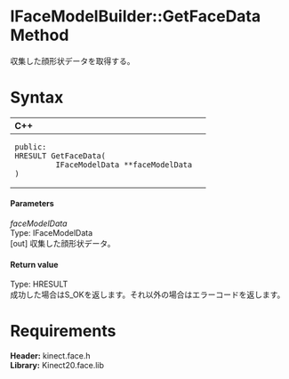IFaceModelBuilder::GetFaceData Method  
=====================================  

収集した顔形状データを取得する。 <span id="syntaxSection"></span>

Syntax  
======  

<table>
<colgroup>
<col width="100%" />
</colgroup>
<thead>
<tr class="header">
<th align="left">C++</th>
</tr>
</thead>
<tbody>
<tr class="odd">
<td align="left"><pre><code>public:  
HRESULT GetFaceData(  
         IFaceModelData **faceModelData  
)</code></pre></td>
</tr>
</tbody>
</table>

<span id="ID4EG"></span>
#### Parameters  

*faceModelData*    
Type: IFaceModelData  
[out] 収集した顔形状データ。  

<span id="ID4EP"></span>
#### Return value  

Type: HRESULT  
成功した場合はS\_OKを返します。それ以外の場合はエラーコードを返します。  

<span id="requirements"></span>

Requirements  
============  

**Header:** kinect.face.h  
**Library:** Kinect20.face.lib  



<!--Please do not edit the data in the comment block below.-->
<!--
TOCTitle : GetFaceData Method
RLTitle : IFaceModelBuilder::GetFaceData Method
KeywordK : GetFaceData method
KeywordK : IFaceModelBuilder::GetFaceData method
KeywordF : IFaceModelBuilder::GetFaceData
KeywordF : GetFaceData
KeywordF : Microsoft.Kinect.face.IFaceModelBuilder.GetFaceData(IFaceModelData@)
KeywordA : M:Microsoft.Kinect.face.IFaceModelBuilder.GetFaceData(IFaceModelData@)
AssetID : M:Microsoft.Kinect.face.IFaceModelBuilder.GetFaceData(IFaceModelData@)
Locale : en-us
CommunityContent : 1
APIType : Managed
APILocation : 
APIName : Microsoft.Kinect.face.IFaceModelBuilder::GetFaceData
TargetOS : Windows
TopicType : kbSyntax
DevLang : C++
DocSet : K4Wv2
ProjType : K4Wv2Proj
Technology : Kinect for Windows
Product : Kinect for Windows SDK v2
productversion : 20
-->
